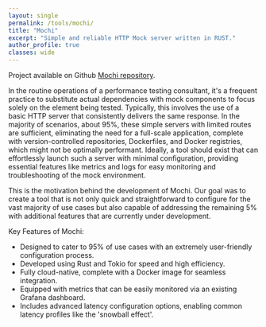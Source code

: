 ```yaml
---
layout: single
permalink: /tools/mochi/
title: "Mochi"
excerpt: "Simple and reliable HTTP Mock server written in RUST."
author_profile: true
classes: wide
---
```


Project available on Github [Mochi repository][mochi-repository].

In the routine operations of a performance testing consultant, it's a frequent practice to substitute actual dependencies with mock components to focus solely on the element being tested. Typically, this involves the use of a basic HTTP server that consistently delivers the same response. In the majority of scenarios, about 95%, these simple servers with limited routes are sufficient, eliminating the need for a full-scale application, complete with version-controlled repositories, Dockerfiles, and Docker registries, which might not be optimally performant. Ideally, a tool should exist that can effortlessly launch such a server with minimal configuration, providing essential features like metrics and logs for easy monitoring and troubleshooting of the mock environment.

This is the motivation behind the development of Mochi. Our goal was to create a tool that is not only quick and straightforward to configure for the vast majority of use cases but also capable of addressing the remaining 5% with additional features that are currently under development.

Key Features of Mochi:

- Designed to cater to 95% of use cases with an extremely user-friendly configuration process.
- Developed using Rust and Tokio for speed and high efficiency.
- Fully cloud-native, complete with a Docker image for seamless integration.
- Equipped with metrics that can be easily monitored via an existing Grafana dashboard.
- Includes advanced latency configuration options, enabling common latency profiles like the 'snowball effect'.

[mochi-repository]: https://github.com/Bloom-Perf/mochi

